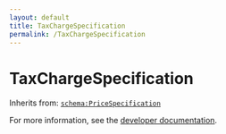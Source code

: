 ```yaml
---
layout: default
title: TaxChargeSpecification
permalink: /TaxChargeSpecification
---
```


# TaxChargeSpecification


Inherits from: [`schema:PriceSpecification`](https://schema.org/PriceSpecification)

For more information, see the [developer documentation](https://developer.openactive.io/data-model/types/).